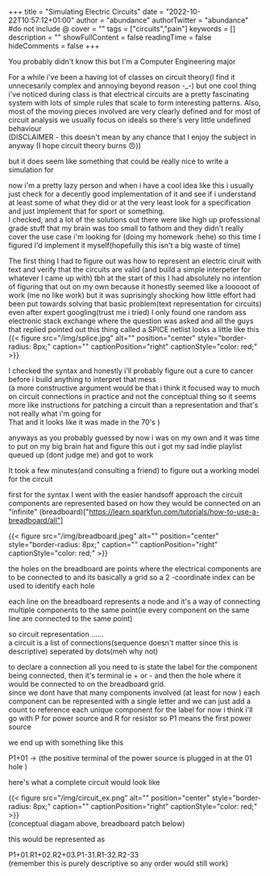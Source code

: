 +++
title = "Simulating Electric Circuits"
date = "2022-10-22T10:57:12+01:00"
author = "abundance"
authorTwitter = "abundance" #do not include @
cover = ""
tags = ["circuits","pain"]
keywords = []
description = ""
showFullContent = false
readingTime = false
hideComments = false
+++



You probably didn't know this 
but I'm a Computer Engineering major 

For a while i've been a having lot of classes on circuit theory(I find it unnecesarily complex and annoying beyond reason -_-)
but one cool thing i've noticed during class is that electrical circuits are a pretty fascinating system
with lots of simple rules that scale to form interesting patterns. Also, most of the moving pieces involved are very clearly  defined and for most of circuit analysis we usually focus on ideals so there's very little undefined behaviour  
(DISCLAIMER - this doesn't mean by any chance that I enjoy the subject in anyway 
(I hope circuit theory burns 😠)) 

but it does seem like something that could be really nice to write a simulation for 

now i'm a pretty lazy person 
and when i have a cool idea like this i usually just check  for a decently good implementation of it  and see if i understand at least some of what they did 
or at the very least look for a specification and just implement that for sport or something.  
I checked, and a lot of the solutions out there were like high up professional grade stuff that my brain was too small to fathom 
and they didn't really cover the use case i'm looking for (doing my homework :hehe)
so this time I figured I'd implement it myself(hopefully this isn't a big waste of time)



The first thing I had to figure out was how to represent an electric ciruit with text and verify that the circuits are valid 
(and build a simple interpeter for whatever I came up with)
tbh at the start of this I had absolutely no intention of figuring that out on my own because it honestly seemed like a looooot of work 
(me no like work)
but it was suprisingly shocking how little effort had been put towards solving that basic problem(text representation for circuits)
even after expert googling(trust me i tried)
I only found one random ass electronic stack exchange where the question was asked 
and all the guys that replied pointed out this thing called a SPICE netlist
looks a little like this 
{{< figure src="/img/splice.jpg" alt="" position="center" style="border-radius: 8px;" caption="" captionPosition="right" captionStyle="color: red;" >}}

I checked the syntax and honestly i'll probably figure out a cure to cancer before i build anything to interpret that mess  
(a more constructive argument would be that i think it focused way to much on circuit connections in practice and not the conceptual thing so it seems more like instructions for patching a circuit than a representation and that's not really what i'm going for  
That and it looks like it was made in the 70's
)

anyways as you probably guessed by now 
i was on my own 
and it was time to put on my big brain hat and figure this out
i got my sad indie playlist queued up (dont judge me)
and got to work 


It took a few minutes(and consulting a friend)
to figure out a working model for the circuit 

first for the syntax I went with the easier handsoff approach 
the circuit components are represented based on how they would be connected on an "infinite" (breadboard)["https://learn.sparkfun.com/tutorials/how-to-use-a-breadboard/all"]


{{< figure src="/img/breadboard.jpeg" alt="" position="center" style="border-radius: 8px;" caption="" captionPosition="right" captionStyle="color: red;" >}}

the holes on the breadboard are points where the electrical components are to be connected to 
and its basically a grid so a 2 -coordinate index can be used to identify each hole 

each line on the breadboard represents a node and it's  a way of connecting multiple components to the same point(ie every component on the same line are connected to the same point) 

so circuit representation ......  
a circuit is  a list of connections(sequence doesn't matter since this is descriptive) seperated by dots(meh why not)


to declare a connection all you need to is state the label for  the component being connected, then it's terminal ie + or - and then the hole where it would be connected to on the breadboard grid.  
since we dont have that many components involved (at least for now ) each component can be represented with a single letter and we can just add a count to reference each unique component for the label 
for now i think i'll go with P for power source and R for resistor
so P1 means the first power source 


we end up with something like this 

P1+01 -> (the positive terminal of the power source is plugged in at the 01 hole )


here's what a complete circuit would look like

{{< figure src="/img/circuit_ex.png" alt="" position="center" style="border-radius: 8px;" caption="" captionPosition="right" captionStyle="color: red;" >}}  
(conceptual diagam above, breadboard patch below)

this would be represented as

P1+01.R1+02.R2+03.P1-31.R1-32.R2-33  
(remember this is purely descriptive so any order would still work)


